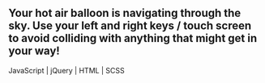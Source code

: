 ## Your hot air balloon is navigating through the sky. Use your left and right keys / touch screen to avoid colliding with anything that might get in your way!

JavaScript | jQuery | HTML | SCSS
